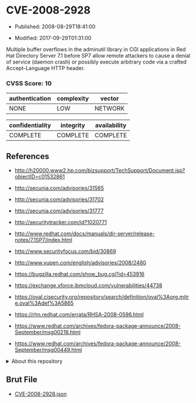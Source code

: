 # CVE-2008-2928

- Published: 2008-08-29T18:41:00

- Modified: 2017-09-29T01:31:00

Multiple buffer overflows in the adminutil library in CGI applications in Red Hat Directory Server 7.1 before SP7 allow remote attackers to cause a denial of service (daemon crash) or possibly execute arbitrary code via a crafted Accept-Language HTTP header.

### CVSS Score: **10**

| authentication | complexity | vector |
| --- | --- | --- |
| NONE | LOW | NETWORK |

| confidentiality | integrity | availability |
| --- | --- | --- |
| COMPLETE | COMPLETE | COMPLETE |

## References

* http://h20000.www2.hp.com/bizsupport/TechSupport/Document.jsp?objectID=c01532861

* http://secunia.com/advisories/31565

* http://secunia.com/advisories/31702

* http://secunia.com/advisories/31777

* http://securitytracker.com/id?1020771

* http://www.redhat.com/docs/manuals/dir-server/release-notes/7.1SP7/index.html

* http://www.securityfocus.com/bid/30869

* http://www.vupen.com/english/advisories/2008/2480

* https://bugzilla.redhat.com/show_bug.cgi?id=453916

* https://exchange.xforce.ibmcloud.com/vulnerabilities/44738

* https://oval.cisecurity.org/repository/search/definition/oval%3Aorg.mitre.oval%3Adef%3A5865

* https://rhn.redhat.com/errata/RHSA-2008-0596.html

* https://www.redhat.com/archives/fedora-package-announce/2008-September/msg00218.html

* https://www.redhat.com/archives/fedora-package-announce/2008-September/msg00449.html

<details>
<summary>About this repository</summary> 

  This repository is part of the project [Live Hack CVE](https://github.com/Live-Hack-CVE). Main website can be found [www.live-hack.org](https://www.live-hack.org) 
  
  Made by [Sn0wAlice](https://github.com/Sn0wAlice) for the people that care about security and need to have a feed of the latest CVEs. Hope you enjoy it, don't forget to star the repo and follow me on [Twitter](https://twitter.com/Sn0wAlice) and [Github](https://github.com/Sn0wAlice). And that is my [personnal website](https://www.alice-snow.me/)

  - [Home Page](https://github.com/Live-Hack-CVE)
  - [Framework](https://github.com/Live-Hack-CVE/cve-framework)
  - [CVE database](https://github.com/Live-Hack-CVE/full_database)
  - [Changelog](https://github.com/Live-Hack-CVE/Changelog)
</details>

## Brut File

* [CVE-2008-2928.json](https://raw.githubusercontent.com/Live-Hack-CVE/full_database/main/cves/2008/CVE-2008-2928.json)


